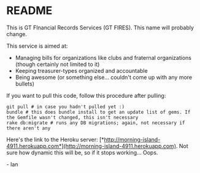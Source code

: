 # README

This is GT FInancial Records Services (GT FIRES). This name will probably change.

This service is aimed at:

* Managing bills for organizations like clubs and fraternal organizations (though certainly not limited to it)
* Keeping treasurer-types organized and accountable
* Being awesome (or something else... couldn't come up with any more bullets)

If you want to pull this code, follow this procedure after pulling:

	git pull # in case you hadn't pulled yet :)
	bundle # this does bundle install to get an update list of gems. If the Gemfile wasn't changed, this isn't necessary
	rake db:migrate # runs any DB migrations; again, not necessary if there aren't any
	
Here's the link to the Heroku server: [*http://morning-island-4911.herokuapp.com*](http://morning-island-4911.herokuapp.com). Not sure how dynamic this will be, so if it stops working... Oops.

\- Ian
